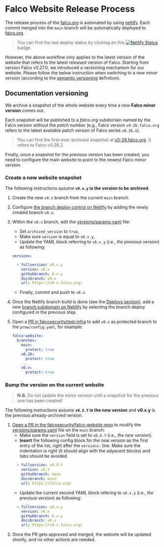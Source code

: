 # Falco Website Release Process


The release process of the [falco.org](https://falco.org) is automated by using [netlify](https://www.netlify.com/). Each commit merged into the `main` branch will be automatically deployed to [falco.org](https://falco.org).

> You can find the last deploy status by clicking on this [![Netlify Status](https://api.netlify.com/api/v1/badges/3ff1ba0c-68c8-4f94-b8fa-6260c6ae1925/deploy-status)](https://app.netlify.com/sites/falcosecurity/deploys) badge.

However, the above workflow only applies to the latest version of the website that refers to the latest released version of Falco. Starting from version Falco v0.27.0, we introduced a versioning mechanism for our website. Please follow the below instruction when switching to a *new minor version* (according to the [semantic versioning](https://semver.org/) definition).

## Documentation versioning

We archive a snapshot of the whole website every time a new **Falco minor version** comes out.

Each snapshot will be published to a *falco.org* subdomain named by the Falco version without the *patch* number (e.g., Falco version `v0-26.falco.org` refers to the latest available *patch* version of Falco series `v0.26.x`).

> You can find the first-ever archived snapshot at [v0-26.falco.org](https://v0-26.falco.org/). It refers to Falco v0.26.2.

Finally, once a snapshot for the previous version has been created, you need to configure the main website to point to the newest Falco minor version.

### Create a new website snapshot

The following instructions assume **`v0.x.y` is the version to be archived**.

1. Create the new `v0.x` branch from the current `main` branch.
2. Configure [the branch deploy control on Netlify](https://docs.netlify.com/site-deploys/overview/#branch-deploy-controls) by adding the newly created branch `v0.x`.
3. Within the `v0.x` branch, edit the [versions/params.yaml](config/_default/versions/params.yaml) file:
    - Set `archived_version` to `true`,
    - Make sure `version` is equal to `v0.x.y`,
    - Update the YAML block referring to `v0.x.y` (i.e., *the previous version*) as following:
    ```yaml
    versions:

      - fullversion: v0.x.y
        version: v0.x
        githubbranch: 0.x.y
        docsbranch: v0.x
        url: https://v0-x.falco.org/
    ```
    - Finally, commit and push to `v0.x`.
4. Once the Netlify branch build is done (see the [Deploys section](https://app.netlify.com/sites/falcosecurity/deploys)), add a new [branch subdomain on Netilify](https://docs.netlify.com/domains-https/custom-domains/multiple-domains/#branch-subdomains) by selecting the branch deploy configured in the previous step.
5. Open a [PR in falcosecurity/test-infra](https://github.com/falcosecurity/test-infra/edit/master/config/config.yaml) to add `v0.x` as protected branch to the `prow/config.yaml`, for example:

    ```yaml
    falco-website:
      branches:
        main:
          protect: true
        v0.26:
          protect: true
        ...
        v0.x:
          protect: true
    ```

### Bump the version on the current website

> **N.B.** Do not update the minor version until a snapshot for the previous one has been created!
>
The following instructions assume **`v0.X.Y` is the new version** and **v0.x.y** is the previous already-archived version.

1. [Open a PR in the falcosecurity/falco-website repo](https://github.com/falcosecurity/falco-website/edit/main/config/_default/versions/params.yaml) to modify the [versions/params.yaml](config/_default/versions/params.yaml) file on the `main` branch:
    - Make sure the `version` field is set to `v0.X.Y` (i.e., *the new version*).
    - **Insert** the following config block for *the new version* as the first entry of the list, right after the `versions:` line. Make sure the indentation is right (it should align with the adyacent blocks) and tabs should be avoided.
    ```yaml
      - fullversion: v0.X.Y
        version: vX.Y
        githubbranch: main
        docsbranch: main
        url: https://falco.org/
    ```
    - Update the current second YAML block refering to `v0.x.y` (i.e., *the previous version*) as following:
    ```yaml
      - fullversion: v0.x.y
        version: v0.x
        githubbranch: 0.x.y
        docsbranch: v0.x
        url: https://v0-x.falco.org/
    ```
2. Once the PR gets approved and merged, the website will be updated shortly, and no other actions are needed.

